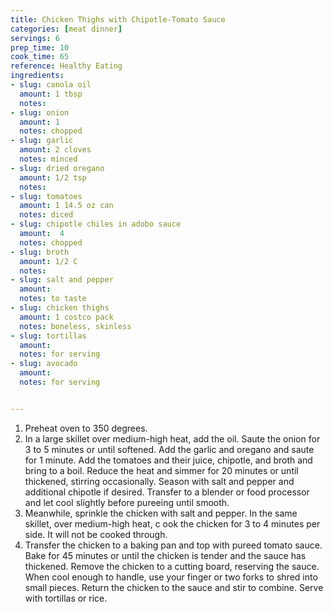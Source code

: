 ```yaml
---
title: Chicken Thighs with Chipotle-Tomato Sauce
categories: [meat dinner]
servings: 6
prep_time: 10
cook_time: 65
reference: Healthy Eating
ingredients:
- slug: canola oil
  amount: 1 tbsp
  notes:
- slug: onion
  amount: 1
  notes: chopped
- slug: garlic
  amount: 2 cloves
  notes: minced
- slug: dried oregano
  amount: 1/2 tsp
  notes:
- slug: tomatoes
  amount: 1 14.5 oz can
  notes: diced
- slug: chipotle chiles in adobo sauce
  amount:  4
  notes: chopped
- slug: broth
  amount: 1/2 C
  notes:
- slug: salt and pepper
  amount:
  notes: to taste
- slug: chicken thighs
  amount: 1 costco pack
  notes: boneless, skinless
- slug: tortillas
  amount:
  notes: for serving
- slug: avocado
  amount:
  notes: for serving


---
```


1. Preheat oven to 350 degrees.
2. In a large skillet over medium-high heat, add the oil. Saute the onion for 3 to 5 minutes or until softened. Add the garlic and oregano and saute for 1 minute. Add the tomatoes and their juice, chipotle, and broth and bring to a boil. Reduce the heat and simmer for 20 minutes or until thickened, stirring occasionally. Season with salt and pepper and additional chipotle if desired. Transfer to a blender or food processor and let cool slightly before pureeing until smooth.
3. Meanwhile, sprinkle the chicken with salt and pepper. In the same skillet, over medium-high heat, c ook the chicken for 3 to 4 minutes per side. It will not be cooked through.
4. Transfer the chicken to a baking pan and top with pureed tomato sauce. Bake for 45 minutes or until the chicken is tender and the sauce has thickened. Remove the chicken to a cutting board, reserving the sauce. When cool enough to handle, use your finger or two forks to shred into small pieces. Return the chicken to the sauce and stir to combine. Serve with tortillas or rice.
